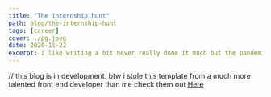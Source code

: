 ```yaml
---
title: "The internship hunt"
path: blog/the-internship-hunt
tags: [career]
cover: ./pg.jpeg
date: 2020-11-22
excerpt: i like writing a bit never really done it much but the pandemic has made me do a lot of things i never thought i'd do. sooo here...
---
```


// this blog is in development.
btw i stole this template from a much more talented front end developer than me check them out [Here](https://github.com/rolwin100)
